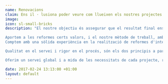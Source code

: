 ```yaml
---
name: Renovacions
claim: Ens il · lusiona poder veure com llueixen els nostres projectes al llarg d'aquests anys.
image: 
icon: sl-small-bricks
description: "El nostre objectiu és assegurar que el resultat final ens ompli de satisfacció, a nosaltres i per descomptat al client final.

Aportem a les reformes certs valors, i el nostre mètode de treball, amb l'objectiu de: entendre les necessitats del client i del seu projecte, assegurar la transparència en el pressupost, flexibilitat en el treball i sobretot serietat.
Comptem amb una sòlida experiència en la realització de reformes d'interior, tant en habitatges familiars com en edificis industrials, i d'oficines.

Qualitat en el servei i rigor en el procés, són els dos principis a partir dels quals desenvolupem els seus projectes.

Oferim un servei global i a mida de les necessitats de cada projecte, realitzant sempre un seguiment rigorós de l'obra i mantenint el contacte directe amb el client. Comptem amb la confiança de molts clients a Terrassa, Barcelona i a la seva àrea metropolitana."

date: 2017-02-24 13:13:00 +01:00
layout: default
---
```

